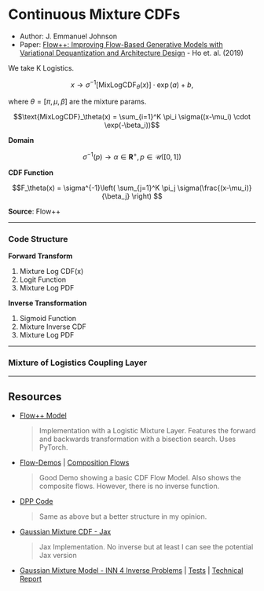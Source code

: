 # Continuous Mixture CDFs

* Author: J. Emmanuel Johnson
* Paper: [Flow++: Improving Flow-Based Generative Models with Variational Dequantization and Architecture Design](https://arxiv.org/pdf/1902.00275.pdf) - Ho et. al. (2019)


We take K Logistics.

$$x \rightarrow \sigma^{-1}\left[ \text{MixLogCDF}_\theta(x) \right] \cdot \exp(a) + b, $$

where $\theta=[\pi, \mu, \beta]$ are the mixture params.

$$\text{MixLogCDF}_\theta(x) = \sum_{i=1}^K \pi_i \sigma((x-\mu_i) \cdot \exp(-\beta_i))$$

**Domain**

$$\sigma^{-1}(p) \rightarrow \alpha \in \mathbf{R}^{+}, p\in \mathcal{U}([0,1])$$

**CDF Function**

$$F_\theta(x) = \sigma^{-1}\left( \sum_{j=1}^K \pi_j \sigma(\frac{(x-\mu_i)}{\beta_j} \right) $$

**Source**: Flow++

---

### Code Structure

**Forward Transform**

1. Mixture Log CDF(x) 
2. Logit Function
3. Mixture Log PDF

**Inverse Transformation**

1. Sigmoid Function
2. Mixture Inverse CDF
3. Mixture Log PDF

---

### Mixture of Logistics Coupling Layer


---

## Resources


* [Flow++ Model](https://github.com/AlexanderMath/nflow/blob/master/flowpp/models/flowplusplus/log_dist.py)
  > Implementation with a Logistic Mixture Layer. Features the forward and backwards transformation with a bisection search. Uses PyTorch.
* [Flow-Demos](https://github.com/alexlioralexli/flow-demos/blob/4a050ff351a144eef20ccc62b1e2313af8c7f354/deepul_helper/demo1.py) | [Composition Flows](https://github.com/alexlioralexli/flow-demos/blob/4a050ff351a144eef20ccc62b1e2313af8c7f354/deepul_helper/demo2.py)
  > Good Demo showing a basic CDF Flow Model. Also shows the composite flows. However, there is no inverse function.
* [DPP Code](https://github.com/shchur/ifl-tpp/blob/master/code/dpp/flows/logistic_mixture.py)
  > Same as above but a better structure in my opinion.
* [Gaussian Mixture CDF - Jax](https://github.com/Information-Fusion-Lab-Umass/NoX/blob/master/nox/normalizing_flows.py#L1434)
  > Jax Implementation. No inverse but at least I can see the potential Jax version
* [Gaussian Mixture Model - INN 4 Inverse Problems](https://github.com/VLL-HD/FrEIA/blob/master/FrEIA/modules/gaussian_mixture.py) | [Tests](https://github.com/VLL-HD/FrEIA/blob/master/tests/gaussian_mixture.py) | [Technical Report](https://arxiv.org/abs/2003.05739)